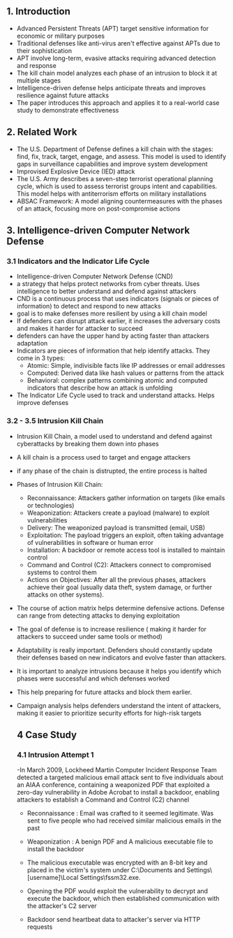 ## 1. Introduction

- Advanced Persistent Threats (APT) target sensitive information for economic or military purposes
- Traditional defenses like anti-virus aren't effective against APTs due to their sophistication
- APT involve long-term, evasive attacks requiring advanced detection and response
- The kill chain model analyzes each phase of an intrusion to block it at multiple stages
- Intelligence-driven defense helps anticipate threats and improves resilience against future attacks
- The paper introduces this approach and applies it to a real-world case study to demonstrate effectiveness

## 2. Related Work

- The U.S. Department of Defense defines a kill chain with the stages: find, fix, track, target, engage, and assess. This model is used to identify gaps in surveillance capabilities and improve system development
- Improvised Explosive Device (IED) attack
- The U.S. Army describes a seven-step terrorist operational planning cycle, which is used to assess terrorist groups intent and capabilities. This model helps with antiterrorism efforts on military installations
- ABSAC Framework: A model aligning countermeasures with the phases of an attack, focusing more on post-compromise actions

## 3. Intelligence-driven Computer Network Defense

### 3.1 Indicators and the Indicator Life Cycle
- Intelligence-driven Computer Network Defense (CND)
- a strategy that helps protect networks from cyber threats. Uses intelligence to better understand and defend against attackers
- CND is a continuous process that uses indicators (signals or pieces of information) to detect and respond to new attacks
- goal is to make defenses more resilient by using a kill chain model
- If defenders can disrupt attack earlier, it increases the adversary costs and makes it harder for attacker to succeed
- defenders can have the upper hand by acting faster than attackers adaptation
- Indicators are pieces of information that help identify attacks. They come in 3 types:
    - Atomic: Simple, indivisible facts like IP addresses or email addresses
    - Computed: Derived data like hash values or patterns from the attack
    - Behavioral: complex patterns combining atomic and computed indicators that describe how an attack is unfolding
- The Indicator Life Cycle used to track and understand attacks. Helps improve defenses

### 3.2 - 3.5 Intrusion Kill Chain

-  Intrusion Kill Chain, a model used to understand and defend against cyberattacks by breaking them down into phases
-  A kill chain is a process used to target and engage attackers
-  if any phase of the chain is distrupted, the entire process is halted
-  Phases of Intrusion Kill Chain:
    - Reconnaissance: Attackers gather information on targets (like emails or technologies)
    - Weaponization: Attackers create a payload (malware) to exploit vulnerabilities
    - Delivery: The weaponized payload is transmitted (email, USB)
    - Exploitation: The payload triggers an exploit, often taking advantage of vulnerabilities in software or human error
    - Installation: A backdoor or remote access tool is installed to maintain control
    - Command and Control (C2): Attackers connect to compromised systems to control them
    - Actions on Objectives: After all the previous phases, attackers achieve their goal (usually data theft, system damage, or further       attacks on other systems).
 
- The course of action matrix helps determine defensive actions. Defense can range from detecting attacks to denying exploitation
- The goal of defense is to increase resilience ( making it harder for attackers to succeed under same tools or method)
- Adaptability is really important. Defenders should constantly update their defenses based on new indicators and evolve faster than 
  attackers.
- It is important to analyze intrusions because it helps you identify which phases were successful and which defenses worked
- This help preparing for future attacks and block them earlier.
- Campaign analysis helps defenders understand the intent of attackers, making it easier to prioritize security efforts for high-risk 
  targets

  ## 4 Case Study

  ### 4.1 Intrusion Attempt 1

  -In March 2009, Lockheed Martin Computer Incident Response Team detected a targeted malicious email attack sent to 
   five individuals about an AIAA conference, containing a weaponized PDF that exploited a zero-day vulnerability in Adobe Acrobat to 
   install a backdoor, enabling attackers to establish a Command and Control (C2) channel

    - Reconnaissance : Email was crafted to it seemed legitimate. Was sent to five people who had received similar malicious emails           in the past
      
    - Weaponization : A benign PDF and A malicious executable file to install the backdoor
      
    - The malicious executable was encrypted with an 8-bit key and placed in the victim's system under C:\Documents and Settings\             [username]\Local Settings\fssm32.exe.
      
    - Opening the PDF would exploit the vulnerability to decrypt and execute the backdoor, which then established communication with          the attacker's C2 server
      
    - Backdoor send heartbeat data to attacker's server via HTTP requests
      
